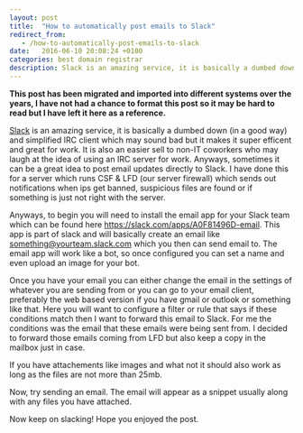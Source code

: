 ```yaml
---
layout: post
title:  "How to automatically post emails to Slack"
redirect_from:
   - /how-to-automatically-post-emails-to-slack
date:   2016-06-10 20:08:24 +0100
categories: best domain registrar
description: Slack is an amazing service, it is basically a dumbed down (in a good way) and simplified IRC client which may sound bad but it makes it super efficent and great for wo...
---
```


**This post has been migrated and imported into different systems over the years, I have not had a chance to format this post so it may be hard to read but I have left it here as a reference.**

[Slack](https://slack.com) is an amazing service, it is basically a dumbed down (in a good way) and simplified IRC client which may sound bad but it makes it super efficent and great for work. It is also an easier sell to non-IT coworkers who may laugh at the idea of using an IRC server for work. Anyways, sometimes it can be a great idea to post email updates directly to Slack. I have done this for a server which runs CSF & LFD (our server firewall) which sends out notifications when ips get banned, suspicious files are found or if something is just not right with the server.  
  
 Anyways, to begin you will need to install the email app for your Slack team which can be found here <https://slack.com/apps/A0F81496D-email>. This app is part of slack and will basically create an email like something@yourteam.slack.com which you then can send email to. The email app will work like a bot, so once configured you can set a name and even upload an image for your bot.  
  
 Once you have your email you can either change the email in the settings of whatever you are sending from or you can go to your email client, preferably the web based version if you have gmail or outlook or something like that. Here you will want to configure a filter or rule that says if these conditions match then I want to forward this email to Slack. For me the conditions was the email that these emails were being sent from. I decided to forward those emails coming from LFD but also keep a copy in the mailbox just in case.  
  
 If you have attachements like images and what not it should also work as long as the files are not more than 25mb.  
  
 Now, try sending an email. The email will appear as a snippet usually along with any files you have attached.  
  
 Now keep on slacking! Hope you enjoyed the post.
